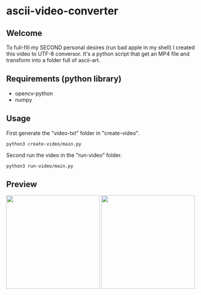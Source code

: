 # ascii-video-converter

## Welcome
To full-fill my SECOND personal desires (run bad apple in my shell) I created this video to UTF-8 conversor. It's a python script that get an MP4 file and transform into a folder full of ascii-art.

## Requirements (python library)

- opencv-python
- numpy


## Usage
First generate the "video-txt" folder in "create-video".
```
python3 create-video/main.py
```
Second run the video in the "run-video" folder.
```
python3 run-video/main.py
```

## Preview

<img src="./assets/ascii-video" width="250" height="250" />
<img src="./assets/video" width="250" height="250" />
